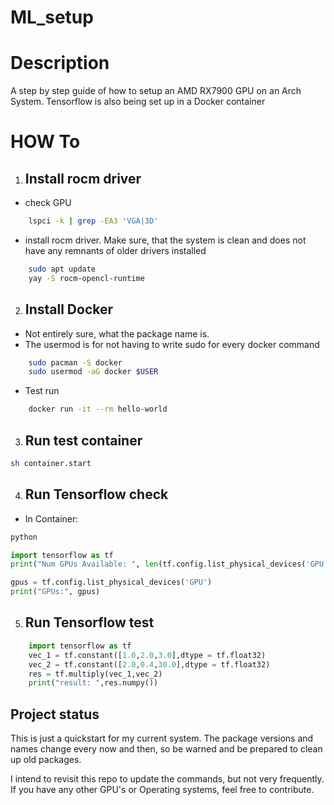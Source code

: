 # ML_setup
# Description
A step by step guide of how to setup an AMD RX7900 GPU on an Arch System.
Tensorflow is also being set up in a Docker container

# HOW To
1. ## Install rocm driver
- check GPU
```bash
    lspci -k | grep -EA3 'VGA|3D'
```
- install rocm driver. Make sure, that the system is clean and does not have any remnants of older drivers installed
```bash
    sudo apt update
    yay -S rocm-opencl-runtime
```
2. ## Install Docker
- Not entirely sure, what the package name is. 
- The usermod is for not having to write sudo for every docker command
```bash
    sudo pacman -S docker
    sudo usermod -aG docker $USER
```
- Test run
```bash
    docker run -it --rm hello-world
```

3. ## Run test container

```bash
sh container.start
```

4. ## Run Tensorflow check
- In Container:

```bash
python
```

```python
import tensorflow as tf
print("Num GPUs Available: ", len(tf.config.list_physical_devices('GPU')))

gpus = tf.config.list_physical_devices('GPU')
print("GPUs:", gpus)

```

5. ## Run Tensorflow test 

```python
    import tensorflow as tf
    vec_1 = tf.constant([1.0,2.0,3.0],dtype = tf.float32)
    vec_2 = tf.constant([2.0,0.4,30.0],dtype = tf.float32)
    res = tf.multiply(vec_1,vec_2)
    print("result: ",res.numpy())
```



## Project status
This is just a quickstart for my current system. The package versions and names change every now and then, so be warned and be prepared to clean up old packages. 

I intend to revisit this repo to update the commands, but not very frequently. If you have any other GPU's or Operating systems, feel free to contribute.